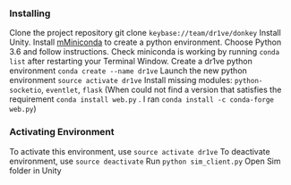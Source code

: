### Installing

Clone the project repository git clone `keybase://team/dr1ve/donkey`
Install Unity.
Install [mMiniconda](https://conda.io/miniconda.html) to create a python environment. Choose Python 3.6 and follow instructions. Check miniconda is working by running `conda list` after restarting your Terminal Window.
Create a dr1ve python environment `conda create --name dr1ve`
Launch the new python environment `source activate dr1ve`
Install missing modules: `python-socketio`, `eventlet`, `flask`
(When could not find a version that satisfies the requirement `conda install web.py` . I ran `conda install -c conda-forge web.py`)

### Activating Environment

To activate this environment, use `source activate dr1ve`
To deactivate environment, use `source deactivate`
Run `python sim_client.py`
Open Sim folder in Unity